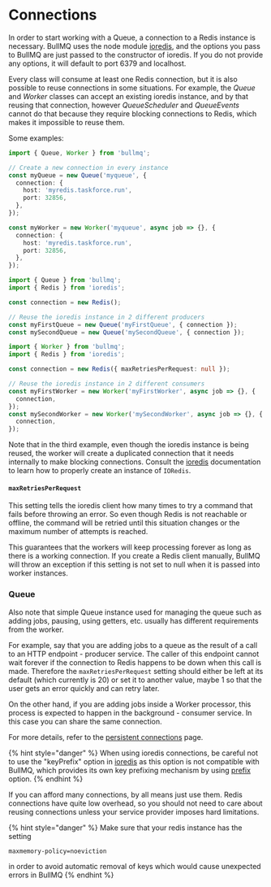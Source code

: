 # Connections

In order to start working with a Queue, a connection to a Redis instance is necessary. BullMQ uses the node module [ioredis](https://github.com/luin/ioredis), and the options you pass to BullMQ are just passed to the constructor of ioredis. If you do not provide any options, it will default to port 6379 and localhost.

Every class will consume at least one Redis connection, but it is also possible to reuse connections in some situations. For example, the _Queue_ and _Worker_ classes can accept an existing ioredis instance, and by that reusing that connection, however _QueueScheduler_ and _QueueEvents_ cannot do that because they require blocking connections to Redis, which makes it impossible to reuse them.

Some examples:

```typescript
import { Queue, Worker } from 'bullmq';

// Create a new connection in every instance
const myQueue = new Queue('myqueue', {
  connection: {
    host: 'myredis.taskforce.run',
    port: 32856,
  },
});

const myWorker = new Worker('myqueue', async job => {}, {
  connection: {
    host: 'myredis.taskforce.run',
    port: 32856,
  },
});
```

```typescript
import { Queue } from 'bullmq';
import { Redis } from 'ioredis';

const connection = new Redis();

// Reuse the ioredis instance in 2 different producers
const myFirstQueue = new Queue('myFirstQueue', { connection });
const mySecondQueue = new Queue('mySecondQueue', { connection });
```

```typescript
import { Worker } from 'bullmq';
import { Redis } from 'ioredis';

const connection = new Redis({ maxRetriesPerRequest: null });

// Reuse the ioredis instance in 2 different consumers
const myFirstWorker = new Worker('myFirstWorker', async job => {}, {
  connection,
});
const mySecondWorker = new Worker('mySecondWorker', async job => {}, {
  connection,
});
```

Note that in the third example, even though the ioredis instance is being reused, the worker will create a duplicated connection that it needs internally to make blocking connections. Consult the [ioredis](https://github.com/luin/ioredis/blob/master/API.md) documentation to learn how to properly create an instance of `IORedis`.

#### `maxRetriesPerRequest`

This setting tells the ioredis client how many times to try a command that fails before throwing an error. So even though Redis is not reachable or offline, the command will be retried until this situation changes or the maximum number of attempts is reached.

This guarantees that the workers will keep processing forever as long as there is a working connection. If you create a Redis client manually, BullMQ will throw an exception if this setting is not set to null when it is passed into worker instances.

### Queue

Also note that simple Queue instance used for managing the queue such as adding jobs, pausing, using getters, etc. usually has different requirements from the worker.

For example, say that you are adding jobs to a queue as the result of a call to an HTTP endpoint - producer service. The caller of this endpoint cannot wait forever if the connection to Redis happens to be down when this call is made. Therefore the `maxRetriesPerRequest` setting should either be left at its default (which currently is 20) or set it to another value, maybe 1 so that the user gets an error quickly and can retry later.

On the other hand, if you are adding jobs inside a Worker processor, this process is expected to happen in the background - consumer service. In this case you can share the same connection.

For more details, refer to the [persistent connections](https://docs.bullmq.io/bull/patterns/persistent-connections) page.

{% hint style="danger" %}
When using ioredis connections, be careful not to use the "keyPrefix" option in [ioredis](https://redis.github.io/ioredis/interfaces/CommonRedisOptions.html#keyPrefix) as this option is not compatible with BullMQ, which provides its own key prefixing mechanism by using [prefix](https://api.docs.bullmq.io/interfaces/v5.QueueOptions.html#prefix) option.
{% endhint %}

If you can afford many connections, by all means just use them. Redis connections have quite low overhead, so you should not need to care about reusing connections unless your service provider imposes hard limitations.

{% hint style="danger" %}
Make sure that your redis instance has the setting

`maxmemory-policy=noeviction`

in order to avoid automatic removal of keys which would cause unexpected errors in BullMQ
{% endhint %}
